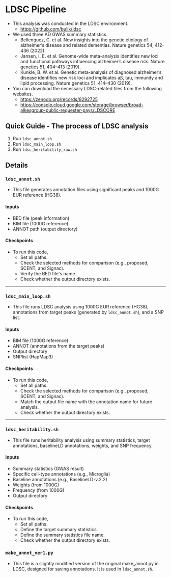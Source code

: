 # LDSC Pipeline
- This analysis was conducted in the LDSC environment.
  - https://github.com/bulik/ldsc
- We used three AD GWAS summary statistics.
  - Bellenguez, C. et al. New insights into the genetic etiology of alzheimer’s disease and related dementias. Nature genetics 54, 412–436 (2022).
  - Jansen, I. E. et al. Genome-wide meta-analysis identifies new loci and functional pathways influencing alzheimer’s disease risk. Nature genetics 51, 404–413 (2019).
  - Kunkle, B. W. et al. Genetic meta-analysis of diagnosed alzheimer’s disease identifies new risk loci and implicates aβ, tau, immunity and lipid processing. Nature genetics 51, 414–430 (2019).
- You can download the necessary LDSC-related files from the following websites.
  - https://zenodo.org/records/8292725
  - https://console.cloud.google.com/storage/browser/broad-alkesgroup-public-requester-pays/LDSCORE
## Quick Guide - The process of LDSC analysis
1. Run `ldsc_annot.sh`
2. Run `ldsc_main_loop.sh`
3. Run `ldsc_heritability_raw.sh`

## Details
### `ldsc_annot.sh`
- This file generates annotation files using significant peaks and 1000G EUR reference (HG38).

#### Inputs
  - BED file (peak information)
  - BIM file (1000G reference)
  - ANNOT path (output directory)
  
#### Checkpoints
  - To run this code,
    - Set all paths.
    - Check the selected methods for comparison (e.g., proposed, SCENT, and Signac).
    - Verify the BED file's name.
    - Check whether the output directory exists.
---
### `ldsc_main_loop.sh`
- This file runs LDSC analysis using 1000G EUR reference (HG38), annotations from target peaks (generated by `ldsc_annot.sh`), and a SNP list.

#### Inputs
  - BIM file (1000G reference)
  - ANNOT (annotations from the target peaks)
  - Output directory
  - SNPlist (HapMap3)
  
#### Checkpoints
  - To run this code,
    - Set all paths.
    - Check the selected methods for comparison (e.g., proposed, SCENT, and Signac).
    - Match the output file name with the annotation name for future analysis.
    - Check whether the output directory exists.

---
### `ldsc_heritability.sh`
- This file runs heritability analysis using summary statistics, target annotations, baselineLD annotations, weights, and SNP frequency.

#### Inputs
  - Summary statistics (GWAS result)
  - Specific cell-type annotations (e.g., Microglia)
  - Baseline annotations (e.g., BaselineLD-v.2.2)
  - Weights (from 1000G)
  - Frequency (from 1000G)
  - Output directory
  
#### Checkpoints
  - To run this code,
    - Set all paths.
    - Define the target summary statistics.
    - Define the summary statistics file name.
    - Check whether the output directory exists.

### `make_annot_ver1.py`
- This file is a slightly modified version of the original make_annot.py in LDSC, designed for saving annotations. It is used in `ldsc_annot.sh`.
